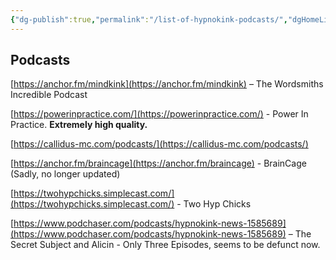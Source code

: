 ```yaml
---
{"dg-publish":true,"permalink":"/list-of-hypnokink-podcasts/","dgHomeLink":true,"dgPassFrontmatter":false}
---
```



## Podcasts

[https://anchor.fm/mindkink](https://anchor.fm/mindkink) – The Wordsmiths Incredible Podcast

[https://powerinpractice.com/](https://powerinpractice.com/) - Power In Practice. **Extremely high quality.**

[https://callidus-mc.com/podcasts/](https://callidus-mc.com/podcasts/)

[https://anchor.fm/braincage](https://anchor.fm/braincage) - BrainCage (Sadly, no longer updated)

[https://twohypchicks.simplecast.com/](https://twohypchicks.simplecast.com/) - Two Hyp Chicks

[https://www.podchaser.com/podcasts/hypnokink-news-1585689](https://www.podchaser.com/podcasts/hypnokink-news-1585689) – The Secret Subject and Alicin - Only Three Episodes, seems to be defunct now.
